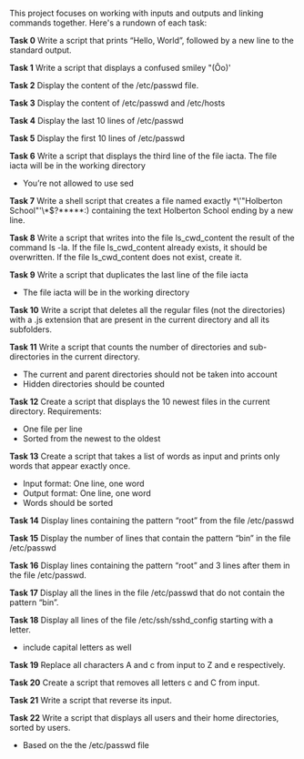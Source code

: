 This project focuses on working with inputs and outputs and linking commands together. Here's a rundown of each task:

**Task 0**
Write a script that prints “Hello, World”, followed by a new line to the standard output.

**Task 1**
Write a script that displays a confused smiley "(Ôo)'

**Task 2**
Display the content of the /etc/passwd file.

**Task 3**
Display the content of /etc/passwd and /etc/hosts

**Task 4**
Display the last 10 lines of /etc/passwd

**Task 5**
Display the first 10 lines of /etc/passwd

**Task 6**
Write a script that displays the third line of the file iacta. The file iacta will be in the working directory
* You’re not allowed to use sed

**Task 7**
Write a shell script that creates a file named exactly \*\\'"Holberton School"\'\\*$\?\*\*\*\*\*:) containing the text Holberton School ending by a new line.

**Task 8**
Write a script that writes into the file ls_cwd_content the result of the command ls -la. If the file ls_cwd_content already exists, it should be overwritten. If the file ls_cwd_content does not exist, create it.

**Task 9**
Write a script that duplicates the last line of the file iacta
* The file iacta will be in the working directory

**Task 10**
Write a script that deletes all the regular files (not the directories) with a .js extension that are present in the current directory and all its subfolders.

**Task 11**
Write a script that counts the number of directories and sub-directories in the current directory.
* The current and parent directories should not be taken into account
* Hidden directories should be counted

**Task 12**
Create a script that displays the 10 newest files in the current directory.
Requirements:
* One file per line
* Sorted from the newest to the oldest

**Task 13**
Create a script that takes a list of words as input and prints only words that appear exactly once.
* Input format: One line, one word
* Output format: One line, one word
* Words should be sorted

**Task 14**
Display lines containing the pattern “root” from the file /etc/passwd

**Task 15**
Display the number of lines that contain the pattern “bin” in the file /etc/passwd

**Task 16**
Display lines containing the pattern “root” and 3 lines after them in the file /etc/passwd.

**Task 17**
Display all the lines in the file /etc/passwd that do not contain the pattern “bin”.

**Task 18**
Display all lines of the file /etc/ssh/sshd_config starting with a letter.
* include capital letters as well

**Task 19**
Replace all characters A and c from input to Z and e respectively.

**Task 20**
Create a script that removes all letters c and C from input.

**Task 21**
Write a script that reverse its input.

**Task 22**
Write a script that displays all users and their home directories, sorted by users.
* Based on the the /etc/passwd file